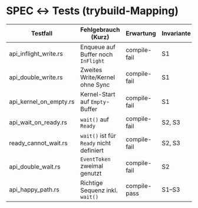 # SPEC ↔ Tests (trybuild-Mapping)

| Testfall               | Fehlgebrauch (Kurz)                      | Erwartung     | Invariante |
|-------------------------|------------------------------------------|---------------|------------|
| api_inflight_write.rs   | Enqueue auf Buffer noch `InFlight`       | compile-fail  | S1         |
| api_double_write.rs     | Zweites Write/Kernel ohne Sync           | compile-fail  | S1         |
| api_kernel_on_empty.rs  | Kernel-Start auf `Empty`-Buffer          | compile-fail  | S1         |
| api_wait_on_ready.rs    | `wait()` auf `Ready`                     | compile-fail  | S2, S3     |
| ready_cannot_wait.rs    | `wait()` ist für `Ready` nicht definiert | compile-fail  | S2, S3     |
| api_double_wait.rs      | `EventToken` zweimal genutzt             | compile-fail  | S2         |
| api_happy_path.rs       | Richtige Sequenz inkl. `wait()`          | compile-pass  | S1–S3      |
